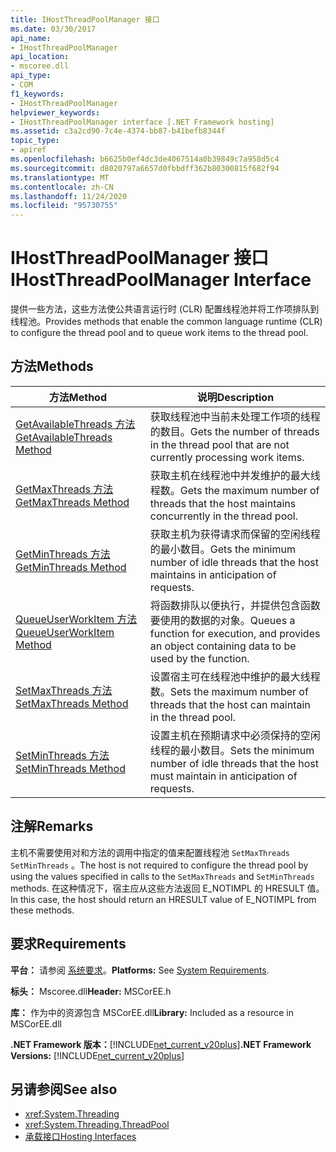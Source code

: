 ```yaml
---
title: IHostThreadPoolManager 接口
ms.date: 03/30/2017
api_name:
- IHostThreadPoolManager
api_location:
- mscoree.dll
api_type:
- COM
f1_keywords:
- IHostThreadPoolManager
helpviewer_keywords:
- IHostThreadPoolManager interface [.NET Framework hosting]
ms.assetid: c3a2cd90-7c4e-4374-bb87-b41befb8344f
topic_type:
- apiref
ms.openlocfilehash: b6625b0ef4dc3de4067514a0b39849c7a958d5c4
ms.sourcegitcommit: d8020797a6657d0fbbdff362b80300815f682f94
ms.translationtype: MT
ms.contentlocale: zh-CN
ms.lasthandoff: 11/24/2020
ms.locfileid: "95730755"
---
```

# <a name="ihostthreadpoolmanager-interface"></a><span data-ttu-id="e4ab7-102">IHostThreadPoolManager 接口</span><span class="sxs-lookup"><span data-stu-id="e4ab7-102">IHostThreadPoolManager Interface</span></span>

<span data-ttu-id="e4ab7-103">提供一些方法，这些方法使公共语言运行时 (CLR) 配置线程池并将工作项排队到线程池。</span><span class="sxs-lookup"><span data-stu-id="e4ab7-103">Provides methods that enable the common language runtime (CLR) to configure the thread pool and to queue work items to the thread pool.</span></span>  
  
## <a name="methods"></a><span data-ttu-id="e4ab7-104">方法</span><span class="sxs-lookup"><span data-stu-id="e4ab7-104">Methods</span></span>  
  
|<span data-ttu-id="e4ab7-105">方法</span><span class="sxs-lookup"><span data-stu-id="e4ab7-105">Method</span></span>|<span data-ttu-id="e4ab7-106">说明</span><span class="sxs-lookup"><span data-stu-id="e4ab7-106">Description</span></span>|  
|------------|-----------------|  
|[<span data-ttu-id="e4ab7-107">GetAvailableThreads 方法</span><span class="sxs-lookup"><span data-stu-id="e4ab7-107">GetAvailableThreads Method</span></span>](ihostthreadpoolmanager-getavailablethreads-method.md)|<span data-ttu-id="e4ab7-108">获取线程池中当前未处理工作项的线程的数目。</span><span class="sxs-lookup"><span data-stu-id="e4ab7-108">Gets the number of threads in the thread pool that are not currently processing work items.</span></span>|  
|[<span data-ttu-id="e4ab7-109">GetMaxThreads 方法</span><span class="sxs-lookup"><span data-stu-id="e4ab7-109">GetMaxThreads Method</span></span>](ihostthreadpoolmanager-getmaxthreads-method.md)|<span data-ttu-id="e4ab7-110">获取主机在线程池中并发维护的最大线程数。</span><span class="sxs-lookup"><span data-stu-id="e4ab7-110">Gets the maximum number of threads that the host maintains concurrently in the thread pool.</span></span>|  
|[<span data-ttu-id="e4ab7-111">GetMinThreads 方法</span><span class="sxs-lookup"><span data-stu-id="e4ab7-111">GetMinThreads Method</span></span>](ihostthreadpoolmanager-getminthreads-method.md)|<span data-ttu-id="e4ab7-112">获取主机为获得请求而保留的空闲线程的最小数目。</span><span class="sxs-lookup"><span data-stu-id="e4ab7-112">Gets the minimum number of idle threads that the host maintains in anticipation of requests.</span></span>|  
|[<span data-ttu-id="e4ab7-113">QueueUserWorkItem 方法</span><span class="sxs-lookup"><span data-stu-id="e4ab7-113">QueueUserWorkItem Method</span></span>](ihostthreadpoolmanager-queueuserworkitem-method.md)|<span data-ttu-id="e4ab7-114">将函数排队以便执行，并提供包含函数要使用的数据的对象。</span><span class="sxs-lookup"><span data-stu-id="e4ab7-114">Queues a function for execution, and provides an object containing data to be used by the function.</span></span>|  
|[<span data-ttu-id="e4ab7-115">SetMaxThreads 方法</span><span class="sxs-lookup"><span data-stu-id="e4ab7-115">SetMaxThreads Method</span></span>](ihostthreadpoolmanager-setmaxthreads-method.md)|<span data-ttu-id="e4ab7-116">设置宿主可在线程池中维护的最大线程数。</span><span class="sxs-lookup"><span data-stu-id="e4ab7-116">Sets the maximum number of threads that the host can maintain in the thread pool.</span></span>|  
|[<span data-ttu-id="e4ab7-117">SetMinThreads 方法</span><span class="sxs-lookup"><span data-stu-id="e4ab7-117">SetMinThreads Method</span></span>](ihostthreadpoolmanager-setminthreads-method.md)|<span data-ttu-id="e4ab7-118">设置主机在预期请求中必须保持的空闲线程的最小数目。</span><span class="sxs-lookup"><span data-stu-id="e4ab7-118">Sets the minimum number of idle threads that the host must maintain in anticipation of requests.</span></span>|  
  
## <a name="remarks"></a><span data-ttu-id="e4ab7-119">注解</span><span class="sxs-lookup"><span data-stu-id="e4ab7-119">Remarks</span></span>  

 <span data-ttu-id="e4ab7-120">主机不需要使用对和方法的调用中指定的值来配置线程池 `SetMaxThreads` `SetMinThreads` 。</span><span class="sxs-lookup"><span data-stu-id="e4ab7-120">The host is not required to configure the thread pool by using the values specified in calls to the `SetMaxThreads` and `SetMinThreads` methods.</span></span> <span data-ttu-id="e4ab7-121">在这种情况下，宿主应从这些方法返回 E_NOTIMPL 的 HRESULT 值。</span><span class="sxs-lookup"><span data-stu-id="e4ab7-121">In this case, the host should return an HRESULT value of E_NOTIMPL from these methods.</span></span>  
  
## <a name="requirements"></a><span data-ttu-id="e4ab7-122">要求</span><span class="sxs-lookup"><span data-stu-id="e4ab7-122">Requirements</span></span>  

 <span data-ttu-id="e4ab7-123">**平台：** 请参阅 [系统要求](../../get-started/system-requirements.md)。</span><span class="sxs-lookup"><span data-stu-id="e4ab7-123">**Platforms:** See [System Requirements](../../get-started/system-requirements.md).</span></span>  
  
 <span data-ttu-id="e4ab7-124">**标头：** Mscoree.dll</span><span class="sxs-lookup"><span data-stu-id="e4ab7-124">**Header:** MSCorEE.h</span></span>  
  
 <span data-ttu-id="e4ab7-125">**库：** 作为中的资源包含 MSCorEE.dll</span><span class="sxs-lookup"><span data-stu-id="e4ab7-125">**Library:** Included as a resource in MSCorEE.dll</span></span>  
  
 <span data-ttu-id="e4ab7-126">**.NET Framework 版本：**[!INCLUDE[net_current_v20plus](../../../../includes/net-current-v20plus-md.md)]</span><span class="sxs-lookup"><span data-stu-id="e4ab7-126">**.NET Framework Versions:** [!INCLUDE[net_current_v20plus](../../../../includes/net-current-v20plus-md.md)]</span></span>  
  
## <a name="see-also"></a><span data-ttu-id="e4ab7-127">另请参阅</span><span class="sxs-lookup"><span data-stu-id="e4ab7-127">See also</span></span>

- <xref:System.Threading>
- <xref:System.Threading.ThreadPool>
- [<span data-ttu-id="e4ab7-128">承载接口</span><span class="sxs-lookup"><span data-stu-id="e4ab7-128">Hosting Interfaces</span></span>](hosting-interfaces.md)
